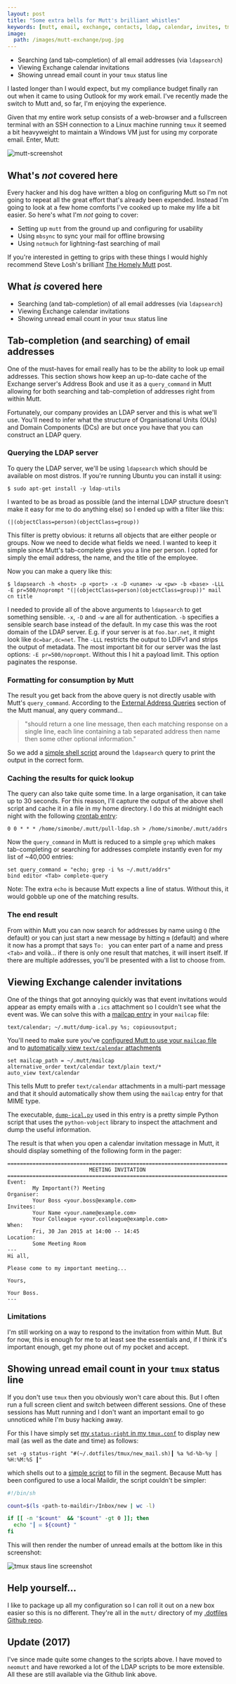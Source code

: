 ```yaml
---
layout: post
title: "Some extra bells for Mutt's brilliant whistles"
keywords: [mutt, email, exchange, contacts, ldap, calendar, invites, tmux, notmuch]
image:
  path: /images/mutt-exchange/pug.jpg
---
```

* Searching (and tab-completion) of all email addresses (via `ldapsearch`)
* Viewing Exchange calendar invitations
* Showing unread email count in your `tmux` status line

I lasted longer than I would expect, but my compliance budget finally ran out
when it came to using Outlook for my work email. I've recently made the switch
to Mutt and, so far, I'm enjoying the experience.

Given that my entire work setup consists of a web-browser and a fullscreen
terminal with an SSH connection to a Linux machine running `tmux` it seemed
a bit heavyweight to maintain a Windows VM just for using my corporate email.
Enter, Mutt:

![mutt-screenshot](/images/mutt-exchange/mutt.png)

## What's *not* covered here

Every hacker and his dog have written a blog on configuring Mutt so I'm not
going to repeat all the great effort that's already been expended. Instead I'm
going to look at a few home comforts I've cooked up to make my life a bit
easier. So here's what I'm *not* going to cover:

* Setting up `mutt` from the ground up and configuring for usability
* Using `mbsync` to sync your mail for offline browsing
* Using `notmuch` for lightning-fast searching of mail

If you're interested in getting to grips with these things I would highly
recommend Steve Losh's brilliant [The Homely Mutt][1] post.

## What *is* covered here

* Searching (and tab-completion) of all email addresses (via `ldapsearch`)
* Viewing Exchange calendar invitations
* Showing unread email count in your `tmux` status line

## Tab-completion (and searching) of email addresses

One of the must-haves for email really has to be the ability to look up email
addresses. This section shows how keep an up-to-date cache of the Exchange
server's Address Book and use it as a `query_command` in Mutt allowing for
both searching and tab-completion of addresses right from within Mutt.

Fortunately, our company provides an LDAP server and this is what we'll use.
You'll need to infer what the structure of Organisational Units (OUs) and
Domain Components (DCs) are but once you have that you can construct an LDAP
query.

### Querying the LDAP server

To query the LDAP server, we'll be using `ldapsearch` which should be available on most distros. If you're running Ubuntu you can install it using:

```
$ sudo apt-get install -y ldap-utils
```

I wanted to be as broad as possible (and the internal LDAP structure
doesn't make it easy for me to do anything else) so I ended up with a filter
like this:

```
(|(objectClass=person)(objectClass=group))
```

This filter is pretty obvious: it returns all objects that are either people or
groups. Now we need to decide what fields we need. I wanted to keep it simple
since Mutt's tab-complete gives you a line per person. I opted for simply the
email address, the name, and the title of the employee.

Now you can make a query like this:

```
$ ldapsearch -h <host> -p <port> -x -D <uname> -w <pw> -b <base> -LLL -E pr=500/noprompt "(|(objectClass=person)(objectClass=group))" mail cn title
```

I needed to provide all of the above arguments to `ldapsearch` to get something
sensible. `-x`, `-D` and `-w` are all for authentication. `-b` specifies
a sensible search base instead of the default. In my case this was the root
domain of the LDAP server. E.g. if your server is at `foo.bar.net`, it might
look like `dc=bar,dc=net`. The `-LLL` restricts the output to LDIFv1 and
strips the output of metadata. The most important bit for our server was the
last options: `-E pr=500/noprompt`. Without this I hit a payload limit. This
option paginates the response.

### Formatting for consumption by Mutt

The result you get back from the above query is not directly usable with Mutt's
`query_command`. According to the [External Address Queries][2] section of the
Mutt manual, any query command...

> "should return a one line message, then each matching response on a single
> line, each line containing a tab separated address then name then some other
> optional information."

So we add a [simple shell script][3] around the `ldapsearch` query to print the
output in the correct form.

### Caching the results for quick lookup

The query can also take quite some time. In a large organisation, it can take
up to 30 seconds. For this reason, I'll capture the output of the above shell
script and cache it in a file in my home directory. I do this at midnight each
night with the following [crontab entry][4]:

```
0 0 * * * /home/simonbe/.mutt/pull-ldap.sh > /home/simonbe/.mutt/addrs
```

Now the `query_command` in Mutt is reduced to a simple `grep` which makes
tab-completing or searching for addresses complete instantly even for my list
of ~40,000 entries:

```
set query_command = "echo; grep -i %s ~/.mutt/addrs"
bind editor <Tab> complete-query
```

Note: The extra `echo` is because Mutt expects a line of status. Without this,
it would gobble up one of the matching results.

### The end result

From within Mutt you can now search for addresses by name using `Q` (the
default) or you can just start a new message by hitting `m` (default) and where
it now has a prompt that says `To: ` you can enter part of a name and press
`<Tab>` and voilà... if there is only one result that matches, it will insert
itself. If there are multiple addresses, you'll be presented with a list to
choose from.

## Viewing Exchange calender invitations

One of the things that got annoying quickly was that event invitations would
appear as empty emails with a `.ics` attachment so I couldn't see what the
event was. We can solve this with a [mailcap entry][5] in your `mailcap` file:

```
text/calendar; ~/.mutt/dump-ical.py %s; copiousoutput;
```

You'll need to make sure you've [configured Mutt to use your `mailcap`
file][6] and to [automatically view `text/calendar` attachments][7]

```
set mailcap_path = ~/.mutt/mailcap
alternative_order text/calendar text/plain text/*
auto_view text/calendar
```

This tells Mutt to prefer `text/calendar` attachments in a multi-part message
and that it should automatically show them using the `mailcap` entry for that
MIME type.

The executable, [`dump-ical.py`][8] used in this entry is a pretty simple
Python script that uses the `python-vobject` library to inspect the attachment
and dump the useful information.

The result is that when you open a calendar invitation message in Mutt, it
should display something of the following form in the pager:

```
======================================================================
                          MEETING INVITATION                          
======================================================================
Event:
        My Important(?) Meeting
Organiser:
        Your Boss <your.boss@example.com>
Invitees:
        Your Name <your.name@example.com>
        Your Colleague <your.colleague@example.com>
When:
        Fri, 30 Jan 2015 at 14:00 -- 14:45
Location:
        Some Meeting Room
---
Hi all,

Please come to my important meeting...

Yours,

Your Boss.
---
```

### Limitations
I'm still working on a way to respond to the invitation from within Mutt. But
for now, this is enough for me to at least see the essentials and, if I think
it's important enough, get my phone out of my pocket and accept.

## Showing unread email count in your `tmux` status line

If you don't use `tmux` then you obviously won't care about this. But I often
run a full screen client and switch between different sessions. One of these
sessions has Mutt running and I don't want an important email to go unnoticed
while I'm busy hacking away.

For this I have simply set [my `status-right` in my `tmux.conf`][9] to display
new mail (as well as the date and time) as follows:

```
set -g status-right "#(~/.dotfiles/tmux/new_mail.sh)┃ %a %d-%b-%y │ %H:%M:%S ┃"
```

which shells out to a [simple script][10] to fill in the segment. Because Mutt
has been configured to use a local Maildir, the script couldn't be simpler:

```sh
#!/bin/sh

count=$(ls <path-to-maildir>/Inbox/new | wc -l)

if [[ -n "$count"  && "$count" -gt 0 ]]; then
  echo "┃ ✉ ${count} "
fi
```

This will then render the number of unread emails at the bottom like in this
screenshot:

![tmux staus line screenshot](/images/mutt-exchange/tmux-status.png)

## Help yourself...

I like to package up all my configuration so I can roll it out on a new box
easier so this is no different. They're all in the `mutt/` directory of my
[.dotfiles Github repo][11].

## Update (2017)

I've since made quite some changes to the scripts above. I have moved to
`neomutt` and have reworked a lot of the LDAP scripts to be more extensible.
All these are still available via the Github link above.

[1]: http://stevelosh.com/blog/2012/10/the-homely-mutt/
[2]: http://www.mutt.org/doc/manual/manual-4.html#ss4.5
[3]: https://github.com/simonjbeaumont/.dotfiles/blob/ce081a65/mutt/pull-ldap.sh
[4]: https://github.com/simonjbeaumont/.dotfiles/blob/ce081a65/mutt/crontab-entries#L5-L6
[5]: https://github.com/simonjbeaumont/.dotfiles/blob/ce081a65/mutt/mailcap#L4
[6]: https://github.com/simonjbeaumont/.dotfiles/blob/ce081a65/mutt/muttrc#L6
[7]: https://github.com/simonjbeaumont/.dotfiles/blob/ce081a65/mutt/muttrc#L77-L78
[8]: https://github.com/simonjbeaumont/.dotfiles/blob/0bea8cb5/mutt/dump-ical.py
[9]: https://github.com/simonjbeaumont/.dotfiles/blob/ce081a65/tmux/tmux.conf#L132
[10]: https://github.com/simonjbeaumont/.dotfiles/blob/ce081a65/tmux/new_mail.sh
[11]: https://github.com/simonjbeaumont/.dotfiles
